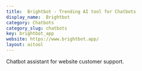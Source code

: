 ```yaml
---
title:  Brightbot - Trending AI tool for Chatbots
display_name:  Brightbot
category: Chatbots
category_slug: chatbots
key: brightbot_app
website: https://www.brightbot.app/
layout: aitool
---
```


Chatbot assistant for website customer support.
